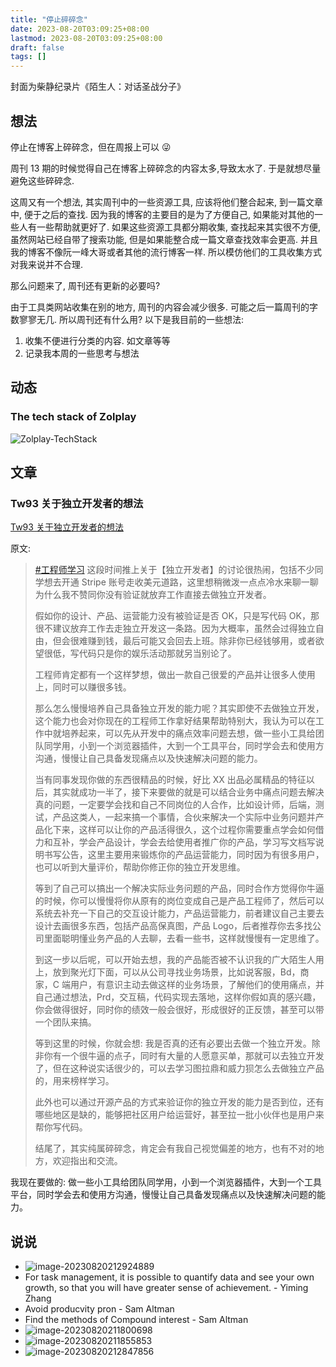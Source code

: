 ```yaml
---
title: "停止碎碎念"
date: 2023-08-20T03:09:25+08:00
lastmod: 2023-08-20T03:09:25+08:00
draft: false
tags: []
---
```


封面为柴静纪录片《陌生人：对话圣战分子》

## 想法

停止在博客上碎碎念，但在周报上可以 😜

周刊 13 期的时候觉得自己在博客上碎碎念的内容太多,导致太水了. 于是就想尽量避免这些碎碎念.

这周又有一个想法, 其实周刊中的一些资源工具, 应该将他们整合起来, 到一篇文章中, 便于之后的查找. 因为我的博客的主要目的是为了方便自己, 如果能对其他的一些人有一些帮助就更好了. 如果这些资源工具都分期收集, 查找起来其实很不方便, 虽然网站已经自带了搜索功能, 但是如果能整合成一篇文章查找效率会更高. 并且我的博客不像阮一峰大哥或者其他的流行博客一样. 所以模仿他们的工具收集方式对我来说并不合理.

那么问题来了, 周刊还有更新的必要吗?

由于工具类网站收集在别的地方, 周刊的内容会减少很多. 可能之后一篇周刊的字数寥寥无几. 所以周刊还有什么用? 以下是我目前的一些想法:

1. 收集不便进行分类的内容. 如文章等等
2. 记录我本周的一些思考与想法

## 动态

### The tech stack of Zolplay

![Zolplay-TechStack](https://raw.githubusercontent.com/huyixi/Pics/main/zolplay_stack.png)

## 文章

### Tw93 关于独立开发者的想法

[Tw93 关于独立开发者的想法](https://twitter.com/HiTw93/status/1691811922318946691)

原文:

> [#工程师学习](https://twitter.com/hashtag/工程师学习?src=hashtag_click) 这段时间推上关于【独立开发者】的讨论很热闹，包括不少同学想去开通 Stripe 账号走收美元道路，这里想稍微泼一点点冷水来聊一聊为什么我不赞同你没有验证就放弃工作直接去做独立开发者。
>
> 假如你的设计、产品、运营能力没有被验证是否 OK，只是写代码 OK，那很不建议放弃工作去走独立开发这一条路。因为大概率，虽然会过得独立自由，但会很难赚到钱，最后可能又会回去上班。除非你已经钱够用，或者欲望很低，写代码只是你的娱乐活动那就另当别论了。
>
> 工程师肯定都有一个这样梦想，做出一款自己很爱的产品并让很多人使用上，同时可以赚很多钱。
>
> 那么怎么慢慢培养自己具备独立开发的能力呢？其实即使不去做独立开发，这个能力也会对你现在的工程师工作拿好结果帮助特别大，我认为可以在工作中就培养起来，可以先从开发中的痛点效率问题去想，做一些小工具给团队同学用，小到一个浏览器插件，大到一个工具平台，同时学会去和使用方沟通，慢慢让自己具备发现痛点以及快速解决问题的能力。
>
> 当有同事发现你做的东西很精品的时候，好比 XX 出品必属精品的特征以后，其实就成功一半了，接下来要做的就是可以结合业务中痛点问题去解决真的问题，一定要学会找和自己不同岗位的人合作，比如设计师，后端，测试，产品这类人，一起来搞一个事情，合伙来解决一个实际中业务问题并产品化下来，这样可以让你的产品活得很久，这个过程你需要重点学会如何借力和互补，学会产品设计，学会去给使用者推广你的产品，学习写文档写说明书写公告，这里主要用来锻炼你的产品运营能力，同时因为有很多用户，也可以听到大量评价，帮助你修正你的独立开发思维。
>
> 等到了自己可以搞出一个解决实际业务问题的产品，同时合作方觉得你牛逼的时候，你可以慢慢将你从原有的岗位变成自己是产品工程师了，然后可以系统去补充一下自己的交互设计能力，产品运营能力，前者建议自己主要去设计去画很多东西，包括产品高保真图，产品 Logo，后者推荐你去多找公司里面聪明懂业务产品的人去聊，去看一些书，这样就慢慢有一定思维了。
>
> 到这一步以后呢，可以开始去想，我的产品能否被不认识我的广大陌生人用上，放到聚光灯下面，可以从公司寻找业务场景，比如说客服，Bd，商家，C 端用户，有意识主动去做这样的业务场景，了解他们的使用痛点，并自己通过想法，Prd，交互稿，代码实现去落地，这样你假如真的感兴趣，你会做得很好，同时你的绩效一般会很好，形成很好的正反馈，甚至可以带一个团队来搞。
>
> 等到这里的时候，你就会想: 我是否真的还有必要出去做一个独立开发。除非你有一个很牛逼的点子，同时有大量的人愿意买单，那就可以去独立开发了，但在这种说实话很少的，可以去学习图拉鼎和威力狈怎么去做独立产品的，用来榜样学习。
>
> 此外也可以通过开源产品的方式来验证你的独立开发的能力是否到位，还有哪些地区是缺的，能够把社区用户给运营好，甚至拉一批小伙伴也是用户来帮你写代码。
>
> 结尾了，其实纯属碎碎念，肯定会有我自己视觉偏差的地方，也有不对的地方，欢迎指出和交流。

我现在要做的: 做一些小工具给团队同学用，小到一个浏览器插件，大到一个工具平台，同时学会去和使用方沟通，慢慢让自己具备发现痛点以及快速解决问题的能力。

## 说说

- ![image-20230820212924889](https://raw.githubusercontent.com/huyixi/Pics/main/uPic/image-20230820212924889.png)
- For task management, it is possible to quantify data and see your own growth, so that you will have greater sense of achievement. - Yiming Zhang
- Avoid producvity pron - Sam Altman
- Find the methods of Compound interest - Sam Altman
- ![image-20230820211800698](https://raw.githubusercontent.com/huyixi/Pics/main/uPic/image-20230820211800698.png)
- ![image-20230820211855853](https://raw.githubusercontent.com/huyixi/Pics/main/uPic/image-20230820211855853.png)
- ![image-20230820212847856](https://raw.githubusercontent.com/huyixi/Pics/main/uPic/image-20230820212847856.png)
